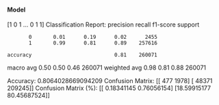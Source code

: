 #### Model
[1 0 1 ... 0 1 1]
Classification Report:
              precision    recall  f1-score   support

           0       0.01      0.19      0.02      2455
           1       0.99      0.81      0.89    257616

    accuracy                           0.81    260071
   macro avg       0.50      0.50      0.46    260071
weighted avg       0.98      0.81      0.88    260071

Accuracy: 0.8064028669094209
Confusion Matrix:
[[   477   1978]
 [ 48371 209245]]
Confusion Matrix (%):
[[ 0.18341145  0.76056154]
 [18.59915177 80.45687524]]
